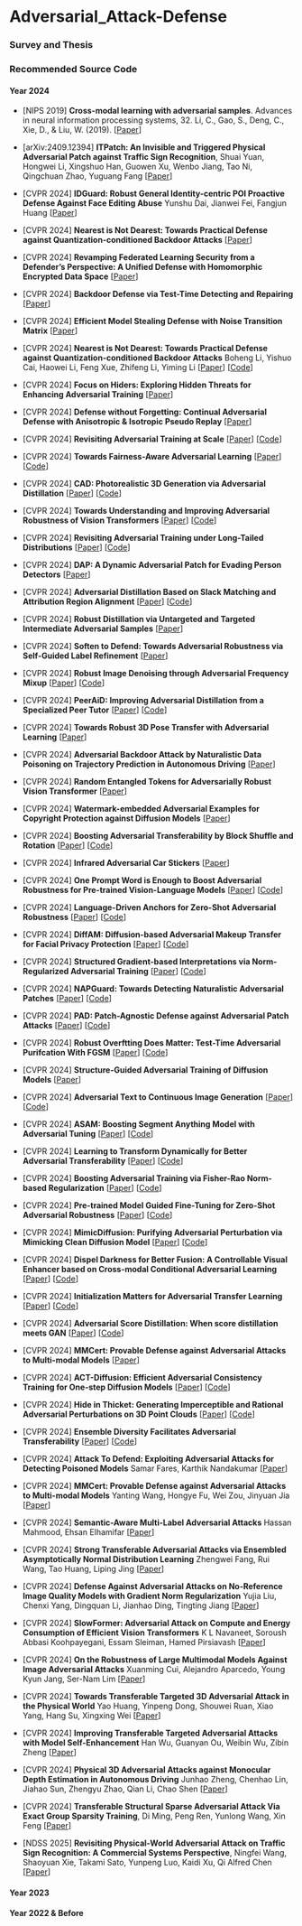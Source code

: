 # Adversarial_Attack-Defense 


### Survey and Thesis 


### Recommended Source Code  



#### Year 2024 


* [NIPS 2019] **Cross-modal learning with adversarial samples**.
  Advances in neural information processing systems, 32. Li, C., Gao, S., Deng, C., Xie, D., & Liu, W. (2019). 
  [[Paper](https://proceedings.neurips.cc/paper/2019/hash/d384dec9f5f7a64a36b5c8f03b8a6d92-Abstract.html)] 
  
* [arXiv:2409.12394] **ITPatch: An Invisible and Triggered Physical Adversarial Patch against Traffic Sign Recognition**,
  Shuai Yuan, Hongwei Li, Xingshuo Han, Guowen Xu, Wenbo Jiang, Tao Ni, Qingchuan Zhao, Yuguang Fang
  [[Paper](https://arxiv.org/abs/2409.12394)] 
  
* [CVPR 2024] **IDGuard: Robust General Identity-centric POI Proactive Defense Against Face Editing Abuse**
Yunshu Dai, Jianwei Fei, Fangjun Huang
  [[Paper](https://openaccess.thecvf.com/content/CVPR2024/papers/Dai_IDGuard_Robust_General_Identity-centric_POI_Proactive_Defense_Against_Face_Editing_CVPR_2024_paper.pdf)]
  
* [CVPR 2024] **Nearest is Not Dearest: Towards Practical Defense against Quantization-conditioned Backdoor Attacks**
  [[Paper](https://openaccess.thecvf.com/content/CVPR2024/papers/Li_Nearest_is_Not_Dearest_Towards_Practical_Defense_against_Quantization-conditioned_Backdoor_CVPR_2024_paper.pdf)]
  
* [CVPR 2024] **Revamping Federated Learning Security from a Defender’s Perspective: A Unified Defense with Homomorphic Encrypted Data Space**
  [[Paper](https://openaccess.thecvf.com/content/CVPR2024/papers/Kumar_Revamping_Federated_Learning_Security_from_a_Defenders_Perspective_A_Unified_CVPR_2024_paper.pdf)]
  
* [CVPR 2024] **Backdoor Defense via Test-Time Detecting and Repairing**
  [[Paper](https://openaccess.thecvf.com/content/CVPR2024/papers/Guan_Backdoor_Defense_via_Test-Time_Detecting_and_Repairing_CVPR_2024_paper.pdf)] 
  
* [CVPR 2024] **Efficient Model Stealing Defense with Noise Transition Matrix**
  [[Paper](https://openaccess.thecvf.com/content/CVPR2024/papers/Wu_Efficient_Model_Stealing_Defense_with_Noise_Transition_Matrix_CVPR_2024_paper.pdf)]
  
* [CVPR 2024] **Nearest is Not Dearest: Towards Practical Defense against Quantization-conditioned Backdoor Attacks**
Boheng Li, Yishuo Cai, Haowei Li, Feng Xue, Zhifeng Li, Yiming Li
  [[Paper](https://openaccess.thecvf.com/content/CVPR2024/papers/Li_Nearest_is_Not_Dearest_Towards_Practical_Defense_against_Quantization-conditioned_Backdoor_CVPR_2024_paper.pdf)] 
  [[Code]()]
  
* [CVPR 2024] **Focus on Hiders: Exploring Hidden Threats for Enhancing Adversarial Training**
  [[Paper](https://openaccess.thecvf.com/content/CVPR2024/papers/Li_Focus_on_Hiders_Exploring_Hidden_Threats_for_Enhancing_Adversarial_Training_CVPR_2024_paper.pdf)] 
  
* [CVPR 2024] **Defense without Forgetting: Continual Adversarial Defense with Anisotropic & Isotropic Pseudo Replay**
  [[Paper](https://openaccess.thecvf.com/content/CVPR2024/papers/Zhou_Defense_without_Forgetting_Continual_Adversarial_Defense_with_Anisotropic__Isotropic_CVPR_2024_paper.pdf)] 

* [CVPR 2024] **Revisiting Adversarial Training at Scale**
  [[Paper](https://openaccess.thecvf.com/content/CVPR2024/papers/Wang_Revisiting_Adversarial_Training_at_Scale_CVPR_2024_paper.pdf)]
  [[Code](https://github.com/UCSC-VLAA/AdvXL)]
  
* [CVPR 2024] **Towards Fairness-Aware Adversarial Learning**
  [[Paper](https://openaccess.thecvf.com/content/CVPR2024/papers/Zhang_Towards_Fairness-Aware_Adversarial_Learning_CVPR_2024_paper.pdf)]
  [[Code](https://github.com/TrustAI/FAAL)]
  
* [CVPR 2024] **CAD: Photorealistic 3D Generation via Adversarial Distillation**
  [[Paper](https://openaccess.thecvf.com/content/CVPR2024/papers/Wan_CAD_Photorealistic_3D_Generation_via_Adversarial_Distillation_CVPR_2024_paper.pdf)] 
  [[Code](raywzy.com/CAD)]
  
* [CVPR 2024] **Towards Understanding and Improving Adversarial Robustness of Vision Transformers**
  [[Paper](https://openaccess.thecvf.com/content/CVPR2024/papers/Jain_Towards_Understanding_and_Improving_Adversarial_Robustness_of_Vision_Transformers_CVPR_2024_paper.pdf)]
  [[Code]()]
  
* [CVPR 2024] **Revisiting Adversarial Training under Long-Tailed Distributions**
  [[Paper](https://openaccess.thecvf.com/content/CVPR2024/papers/Yue_Revisiting_Adversarial_Training_Under_Long-Tailed_Distributions_CVPR_2024_paper.pdf)]
  [[Code](https://github.com/NISPLab/AT-BSL)]
  
* [CVPR 2024] **DAP: A Dynamic Adversarial Patch for Evading Person Detectors**
  [[Paper](https://openaccess.thecvf.com/content/CVPR2024/papers/Guesmi_DAP_A_Dynamic_Adversarial_Patch_for_Evading_Person_Detectors_CVPR_2024_paper.pdf)]

* [CVPR 2024] **Adversarial Distillation Based on Slack Matching and Attribution Region Alignment**
  [[Paper](https://openaccess.thecvf.com/content/CVPR2024/papers/Yin_Adversarial_Distillation_Based_on_Slack_Matching_and_Attribution_Region_Alignment_CVPR_2024_paper.pdf)]
  [[Code](https://github.com/InsLin/SmaraAD/)]

* [CVPR 2024] **Robust Distillation via Untargeted and Targeted Intermediate Adversarial Samples**
  [[Paper](https://openaccess.thecvf.com/content/CVPR2024/papers/Dong_Robust_Distillation_via_Untargeted_and_Targeted_Intermediate_Adversarial_Samples_CVPR_2024_paper.pdf)]

* [CVPR 2024] **Soften to Defend: Towards Adversarial Robustness via Self-Guided Label Refinement**
  [[Paper](https://openaccess.thecvf.com/content/CVPR2024/papers/Li_Soften_to_Defend_Towards_Adversarial_Robustness_via_Self-Guided_Label_Refinement_CVPR_2024_paper.pdf)] 

* [CVPR 2024] **Robust Image Denoising through Adversarial Frequency Mixup**
  [[Paper](https://openaccess.thecvf.com/content/CVPR2024/papers/Ryou_Robust_Image_Denoising_through_Adversarial_Frequency_Mixup_CVPR_2024_paper.pdf)] 
  [[Code](https://github.com/dhryougit/AFM)] 

* [CVPR 2024] **PeerAiD: Improving Adversarial Distillation from a Specialized Peer Tutor**
  [[Paper](https://openaccess.thecvf.com/content/CVPR2024/papers/Jung_PeerAiD_Improving_Adversarial_Distillation_from_a_Specialized_Peer_Tutor_CVPR_2024_paper.pdf)] 
  [[Code](https://github.com/jaewonalive/PeerAiD)]
  
* [CVPR 2024] **Towards Robust 3D Pose Transfer with Adversarial Learning**
  [[Paper](https://openaccess.thecvf.com/content/CVPR2024/papers/Chen_Towards_Robust_3D_Pose_Transfer_with_Adversarial_Learning_CVPR_2024_paper.pdf)] 
  
* [CVPR 2024] **Adversarial Backdoor Attack by Naturalistic Data Poisoning on Trajectory Prediction in Autonomous Driving**
  [[Paper](https://openaccess.thecvf.com/content/CVPR2024/papers/Pourkeshavarz_Adversarial_Backdoor_Attack_by_Naturalistic_Data_Poisoning_on_Trajectory_Prediction_CVPR_2024_paper.pdf)]
  
* [CVPR 2024] **Random Entangled Tokens for Adversarially Robust Vision Transformer**
  [[Paper](https://openaccess.thecvf.com/content/CVPR2024/papers/Gong_Random_Entangled_Tokens_for_Adversarially_Robust_Vision_Transformer_CVPR_2024_paper.pdf)]
  
* [CVPR 2024] **Watermark-embedded Adversarial Examples for Copyright Protection against Diffusion Models** 
  [[Paper](https://openaccess.thecvf.com/content/CVPR2024/papers/Zhu_Watermark-embedded_Adversarial_Examples_for_Copyright_Protection_against_Diffusion_Models_CVPR_2024_paper.pdf)] 

* [CVPR 2024] **Boosting Adversarial Transferability by Block Shuffle and Rotation**
  [[Paper](https://openaccess.thecvf.com/content/CVPR2024/papers/Wang_Boosting_Adversarial_Transferability_by_Block_Shuffle_and_Rotation_CVPR_2024_paper.pdf)]
  [[Code](https://github.com/Trustworthy-AI-Group/BSR)]

* [CVPR 2024] **Infrared Adversarial Car Stickers**
  [[Paper](https://openaccess.thecvf.com/content/CVPR2024/papers/Zhu_Infrared_Adversarial_Car_Stickers_CVPR_2024_paper.pdf)] 

* [CVPR 2024] **One Prompt Word is Enough to Boost Adversarial Robustness for Pre-trained Vision-Language Models**
  [[Paper](https://openaccess.thecvf.com/content/CVPR2024/papers/Li_One_Prompt_Word_is_Enough_to_Boost_Adversarial_Robustness_for_CVPR_2024_paper.pdf)] 
  [[Code](https://github.com/TreeLLi/APT)]

* [CVPR 2024] **Language-Driven Anchors for Zero-Shot Adversarial Robustness**
  [[Paper](https://openaccess.thecvf.com/content/CVPR2024/papers/Li_Language-Driven_Anchors_for_Zero-Shot_Adversarial_Robustness_CVPR_2024_paper.pdf)]
  [[Code](https://github.com/LixiaoTHU/LAAT)]
  
* [CVPR 2024] **DiffAM: Diffusion-based Adversarial Makeup Transfer for Facial Privacy Protection** 
  [[Paper](https://openaccess.thecvf.com/content/CVPR2024/papers/Sun_DiffAM_Diffusion-based_Adversarial_Makeup_Transfer_for_Facial_Privacy_Protection_CVPR_2024_paper.pdf)] 
  [[Code](https://github.com/HansSunY/DiffAM)] 

* [CVPR 2024] **Structured Gradient-based Interpretations via Norm-Regularized Adversarial Training**
  [[Paper](https://openaccess.thecvf.com/content/CVPR2024/papers/Gong_Structured_Gradient-based_Interpretations_via_Norm-Regularized_Adversarial_Training_CVPR_2024_paper.pdf)]
  [[Code](https://github.com/peterant330/AdvGrad)]

* [CVPR 2024] **NAPGuard: Towards Detecting Naturalistic Adversarial Patches**
  [[Paper](https://openaccess.thecvf.com/content/CVPR2024/papers/Wu_NAPGuard_Towards_Detecting_Naturalistic_Adversarial_Patches_CVPR_2024_paper.pdf)]
  [[Code](https://github.com/wsynuiag/NAPGaurd)]
  
* [CVPR 2024] **PAD: Patch-Agnostic Defense against Adversarial Patch Attacks**
  [[Paper](https://openaccess.thecvf.com/content/CVPR2024/papers/Jing_PAD_Patch-Agnostic_Defense_against_Adversarial_Patch_Attacks_CVPR_2024_paper.pdf)] 
  [[Code](https://github.com/Lihua-Jing/PAD)] 
  
* [CVPR 2024] **Robust Overftting Does Matter: Test-Time Adversarial Purifcation With FGSM**
  [[Paper](https://openaccess.thecvf.com/content/CVPR2024/papers/Tang_Robust_Overfitting_Does_Matter_Test-Time_Adversarial_Purification_With_FGSM_CVPR_2024_paper.pdf)]
  [[Code](https://github.com/tly18/TPAP)]

* [CVPR 2024] **Structure-Guided Adversarial Training of Diffusion Models**
  [[Paper](https://openaccess.thecvf.com/content/CVPR2024/papers/Yang_Structure-Guided_Adversarial_Training_of_Diffusion_Models_CVPR_2024_paper.pdf)]

* [CVPR 2024] **Adversarial Text to Continuous Image Generation**
  [[Paper](https://openaccess.thecvf.com/content/CVPR2024/papers/Haydarov_Adversarial_Text_to_Continuous_Image_Generation_CVPR_2024_paper.pdf)] 
  [[Code](https://kilichbek.github.io/webpage/hypercgan/)] 
  
* [CVPR 2024] **ASAM: Boosting Segment Anything Model with Adversarial Tuning**
  [[Paper](https://openaccess.thecvf.com/content/CVPR2024/papers/Li_ASAM_Boosting_Segment_Anything_Model_with_Adversarial_Tuning_CVPR_2024_paper.pdf)]
  [[Code](https://asam2024.github.io/)] 
  
* [CVPR 2024] **Learning to Transform Dynamically for Better Adversarial Transferability**
  [[Paper](https://openaccess.thecvf.com/content/CVPR2024/papers/Zhu_Learning_to_Transform_Dynamically_for_Better_Adversarial_Transferability_CVPR_2024_paper.pdf)] 
  [[Code](https://github.com/ZhangAIPI/TransferAttack)] 
  
* [CVPR 2024] **Boosting Adversarial Training via Fisher-Rao Norm-based Regularization**
  [[Paper](https://openaccess.thecvf.com/content/CVPR2024/papers/Yin_Boosting_Adversarial_Training_via_Fisher-Rao_Norm-based_Regularization_CVPR_2024_paper.pdf)]
  [[Code](https://github.com/TrustAI/LOAT)]
  
* [CVPR 2024] **Pre-trained Model Guided Fine-Tuning for Zero-Shot Adversarial Robustness**
  [[Paper](https://openaccess.thecvf.com/content/CVPR2024/papers/Wang_Pre-trained_Model_Guided_Fine-Tuning_for_Zero-Shot_Adversarial_Robustness_CVPR_2024_paper.pdf)] 
  [[Code](https://github.com/serendipity1122/Pre-trained-Model-Guided-Fine-Tuning-for-Zero-Shot-Adversarial-Robustness)] 
  
* [CVPR 2024] **MimicDiffusion: Purifying Adversarial Perturbation via Mimicking Clean Diffusion Model**
  [[Paper](https://openaccess.thecvf.com/content/CVPR2024/papers/Song_MimicDiffusion_Purifying_Adversarial_Perturbation_via_Mimicking_Clean_Diffusion_Model_CVPR_2024_paper.pdf)]
  [[Code](https://github.com/psky1111/MimicDiffusion)]

* [CVPR 2024] **Dispel Darkness for Better Fusion: A Controllable Visual Enhancer based on Cross-modal Conditional Adversarial Learning**
  [[Paper](https://openaccess.thecvf.com/content/CVPR2024/papers/Zhang_Dispel_Darkness_for_Better_Fusion_A_Controllable_Visual_Enhancer_based_CVPR_2024_paper.pdf)] 
  [[Code](https://github.com/HaoZhang1018/DDBF)]
  
* [CVPR 2024] **Initialization Matters for Adversarial Transfer Learning** 
  [[Paper](https://openaccess.thecvf.com/content/CVPR2024/papers/Hua_Initialization_Matters_for_Adversarial_Transfer_Learning_CVPR_2024_paper.pdf)]
  [[Code](https://github.com/DongXzz/RoLI)] 
  
* [CVPR 2024] **Adversarial Score Distillation: When score distillation meets GAN**
  [[Paper](https://openaccess.thecvf.com/content/CVPR2024/papers/Wei_Adversarial_Score_Distillation_When_score_distillation_meets_GAN_CVPR_2024_paper.pdf)] 
  [[Code](https://github.com/2y7c3/ASD)] 
  
* [CVPR 2024] **MMCert: Provable Defense against Adversarial Attacks to Multi-modal Models** 
  [[Paper](https://openaccess.thecvf.com/content/CVPR2024/papers/Wang_MMCert_Provable_Defense_against_Adversarial_Attacks_to_Multi-modal_Models_CVPR_2024_paper.pdf)] 
  
* [CVPR 2024] **ACT-Diffusion: Efficient Adversarial Consistency Training for One-step Diffusion Models**
  [[Paper](https://openaccess.thecvf.com/content/CVPR2024/papers/Kong_ACT-Diffusion_Efficient_Adversarial_Consistency_Training_for_One-step_Diffusion_Models_CVPR_2024_paper.pdf)] 
  [[Code](https://github.com/kong13661/ACT)] 
  
* [CVPR 2024] **Hide in Thicket: Generating Imperceptible and Rational Adversarial Perturbations on 3D Point Clouds**
  [[Paper](https://openaccess.thecvf.com/content/CVPR2024/papers/Lou_Hide_in_Thicket_Generating_Imperceptible_and_Rational_Adversarial_Perturbations_on_CVPR_2024_paper.pdf)]
  [[Code](https://github.com/TRLou/HiT-ADV)]
  
* [CVPR 2024] **Ensemble Diversity Facilitates Adversarial Transferability**
  [[Paper](https://openaccess.thecvf.com/content/CVPR2024/papers/Tang_Ensemble_Diversity_Facilitates_Adversarial_Transferability_CVPR_2024_paper.pdf)]
  [[Code](https://github.com/tangbwb/SMER)]
  
* [CVPR 2024] **Attack To Defend: Exploiting Adversarial Attacks for Detecting Poisoned Models**
Samar Fares, Karthik Nandakumar
[[Paper](https://openaccess.thecvf.com/content/CVPR2024/papers/Fares_Attack_To_Defend_Exploiting_Adversarial_Attacks_for_Detecting_Poisoned_Models_CVPR_2024_paper.pdf)] 

* [CVPR 2024] **MMCert: Provable Defense against Adversarial Attacks to Multi-modal Models**
Yanting Wang, Hongye Fu, Wei Zou, Jinyuan Jia
[[Paper](https://openaccess.thecvf.com/content/CVPR2024/papers/Wang_MMCert_Provable_Defense_against_Adversarial_Attacks_to_Multi-modal_Models_CVPR_2024_paper.pdf)] 

* [CVPR 2024] **Semantic-Aware Multi-Label Adversarial Attacks**
Hassan Mahmood, Ehsan Elhamifar 
  [[Paper](https://openaccess.thecvf.com/content/CVPR2024/papers/Mahmood_Semantic-Aware_Multi-Label_Adversarial_Attacks_CVPR_2024_paper.pdf)]

* [CVPR 2024] **Strong Transferable Adversarial Attacks via Ensembled Asymptotically Normal Distribution Learning**
Zhengwei Fang, Rui Wang, Tao Huang, Liping Jing 
  [[Paper](https://openaccess.thecvf.com/content/CVPR2024/papers/Fang_Strong_Transferable_Adversarial_Attacks_via_Ensembled_Asymptotically_Normal_Distribution_Learning_CVPR_2024_paper.pdf)] 

* [CVPR 2024] **Defense Against Adversarial Attacks on No-Reference Image Quality Models with Gradient Norm Regularization**
Yujia Liu, Chenxi Yang, Dingquan Li, Jianhao Ding, Tingting Jiang 
  [[Paper](https://openaccess.thecvf.com/content/CVPR2024/papers/Liu_Defense_Against_Adversarial_Attacks_on_No-Reference_Image_Quality_Models_with_CVPR_2024_paper.pdf)] 

* [CVPR 2024] **SlowFormer: Adversarial Attack on Compute and Energy Consumption of Efficient Vision Transformers**
K L Navaneet, Soroush Abbasi Koohpayegani, Essam Sleiman, Hamed Pirsiavash
  [[Paper](https://openaccess.thecvf.com/content/CVPR2024/papers/Navaneet_SlowFormer_Adversarial_Attack_on_Compute_and_Energy_Consumption_of_Efficient_CVPR_2024_paper.pdf)]

* [CVPR 2024] **On the Robustness of Large Multimodal Models Against Image Adversarial Attacks**
Xuanming Cui, Alejandro Aparcedo, Young Kyun Jang, Ser-Nam Lim 
  [[Paper](https://openaccess.thecvf.com/content/CVPR2024/papers/Cui_On_the_Robustness_of_Large_Multimodal_Models_Against_Image_Adversarial_CVPR_2024_paper.pdf)] 

* [CVPR 2024] **Towards Transferable Targeted 3D Adversarial Attack in the Physical World**
Yao Huang, Yinpeng Dong, Shouwei Ruan, Xiao Yang, Hang Su, Xingxing Wei 
  [[Paper](https://openaccess.thecvf.com/content/CVPR2024/papers/Huang_Towards_Transferable_Targeted_3D_Adversarial_Attack_in_the_Physical_World_CVPR_2024_paper.pdf)] 

* [CVPR 2024] **Improving Transferable Targeted Adversarial Attacks with Model Self-Enhancement**
Han Wu, Guanyan Ou, Weibin Wu, Zibin Zheng 
  [[Paper](https://openaccess.thecvf.com/content/CVPR2024/papers/Wu_Improving_Transferable_Targeted_Adversarial_Attacks_with_Model_Self-Enhancement_CVPR_2024_paper.pdf)]

* [CVPR 2024] **Physical 3D Adversarial Attacks against Monocular Depth Estimation in Autonomous Driving**
Junhao Zheng, Chenhao Lin, Jiahao Sun, Zhengyu Zhao, Qian Li, Chao Shen 
  [[Paper](https://openaccess.thecvf.com/content/CVPR2024/papers/Zheng_Physical_3D_Adversarial_Attacks_against_Monocular_Depth_Estimation_in_Autonomous_CVPR_2024_paper.pdf)] 

* [CVPR 2024] **Transferable Structural Sparse Adversarial Attack Via Exact Group Sparsity Training**,
  Di Ming, Peng Ren, Yunlong Wang, Xin Feng
  [[Paper](https://openaccess.thecvf.com/content/CVPR2024/papers/Ming_Transferable_Structural_Sparse_Adversarial_Attack_Via_Exact_Group_Sparsity_Training_CVPR_2024_paper.pdf)]

* [NDSS 2025] **Revisiting Physical-World Adversarial Attack on Traffic Sign Recognition: A Commercial Systems Perspective**, 
  Ningfei Wang, Shaoyuan Xie, Takami Sato, Yunpeng Luo, Kaidi Xu, Qi Alfred Chen
  [[Paper](https://arxiv.org/abs/2409.09860)]


#### Year 2023 


#### Year 2022 & Before 



